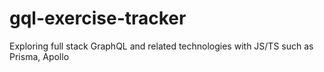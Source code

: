 # gql-exercise-tracker

Exploring full stack GraphQL and related technologies with JS/TS such as Prisma, Apollo
